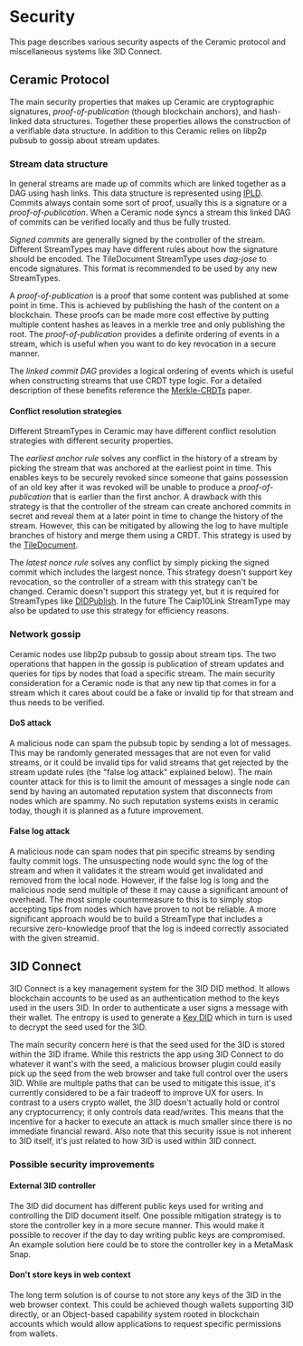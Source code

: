 # Security

This page describes various security aspects of the Ceramic protocol and miscellaneous systems like 3ID Connect.

## Ceramic Protocol

The main security properties that makes up Ceramic are cryptographic signatures, *proof-of-publication* (though blockchain anchors), and hash-linked data structures. Together these properties allows the construction of a verifiable data structure. In addition to this Ceramic relies on libp2p pubsub to gossip about stream updates.

### Stream data structure

In general streams are made up of commits which are linked together as a DAG using hash links. This data structure is represented using [IPLD](https://ipld.io/). Commits always contain some sort of proof, usually this is a signature or a *proof-of-publication*. When a Ceramic node syncs a stream this linked DAG of commits can be verified locally and thus be fully trusted.

*Signed commits* are generally signed by the controller of the stream. Different StreamTypes may have different rules about how the signature should be encoded. The TileDocument StreamType uses *dag-jose* to encode signatures. This format is recommended to be used by any new StreamTypes.

A *proof-of-publication* is a proof that some content was published at some point in time. This is achieved by publishing the hash of the content on a blockchain. These proofs can be made more cost effective by putting multiple content hashes as leaves in a merkle tree and only publishing the root. The *proof-of-publication* provides a definite ordering of events in a stream, which is useful when you want to do key revocation in a secure manner.

The *linked commit DAG* provides a logical ordering of events which is useful when constructing streams that use CRDT type logic. For a detailed description of these benefits reference the [Merkle-CRDTs](https://research.protocol.ai/blog/2019/a-new-lab-for-resilient-networks-research/PL-TechRep-merkleCRDT-v0.1-Dec30.pdf) paper.

#### Conflict resolution strategies

Different StreamTypes in Ceramic may have different conflict resolution strategies with different security properties.

The *earliest anchor rule* solves any conflict in the history of a stream by picking the stream that was anchored at the earliest point in time. This enables keys to be securely revoked since someone that gains possession of an old key after it was revoked will be unable to produce a *proof-of-publication* that is earlier than the first anchor. A drawback with this strategy is that the controller of the stream can create anchored commits in secret and reveal them at a later point in time to change the history of the stream. However, this can be mitigated by allowing the log to have multiple branches of history and merge them using a CRDT. This strategy is used by the [TileDocument](../../streamtypes/tile-document/overview.md).

The *latest nonce rule* solves any conflict by simply picking the signed commit which includes the largest nonce. This strategy doesn't support key revocation, so the controller of a stream with this strategy can't be changed. Ceramic doesn't support this strategy yet, but it is required for StreamTypes like [DIDPublish](https://github.com/ceramicnetwork/CIP/issues/105). In the future The Caip10Link StreamType may also be updated to use this strategy for efficiency reasons.

### Network gossip
Ceramic nodes use libp2p pubsub to gossip about stream tips. The two operations that happen in the gossip is publication of stream updates and queries for tips by nodes that load a specific stream. The main security consideration for a Ceramic node is that any new tip that comes in for a stream which it cares about could be a fake or invalid tip for that stream and thus needs to be verified.

#### DoS attack
A malicious node can spam the pubsub topic by sending a lot of messages. This may be randomly generated messages that are not even for valid streams, or it could be invalid tips for valid streams that get rejected by the stream update rules (the "false log attack" explained below). The main counter attack for this is to limit the amount of messages a single node can send by having an automated reputation system that disconnects from nodes which are spammy. No such reputation systems exists in ceramic today, though it is planned as a future improvement.

#### False log attack
A malicious node can spam nodes that pin specific streams by sending faulty commit logs. The unsuspecting node would sync the log of the stream and when it validates it the stream would get invalidated and removed from the local node. However, if the false log is long and the malicious node send multiple of these it may cause a significant amount of overhead. The most simple countermeasure to this is to simply stop accepting tips from nodes which have proven to not be reliable. A more significant approach would be to build a StreamType that includes a recursive zero-knowledge proof that the log is indeed correctly associated with the given streamid.


## 3ID Connect

3ID Connect is a key management system for the 3ID DID method. It allows blockchain accounts to be used as an authentication method to the keys used in the users 3ID. In order to authenticate a user signs a message with their wallet. The entropy is used to generate a [Key DID](../../authentication/key-did/method.md) which in turn is used to decrypt the seed used for the 3ID.

The main security concern here is that the seed used for the 3ID is stored within the 3ID iframe. While this restricts the app using 3ID Connect to do whatever it want's with the seed, a malicious browser plugin could easily pick up the seed from the web browser and take full control over the users 3ID. While are multiple paths that can be used to mitigate this issue, it's currently considered to be a fair tradeoff to improve UX for users. In contrast to a users crypto wallet, the 3ID doesn't actually hold or control any cryptocurrency; it only controls data read/writes. This means that the incentive for a hacker to execute an attack is much smaller since there is no immediate financial reward. Also note that this security issue is not inherent to 3ID itself, it's just related to how 3ID is used within 3ID connect.

### Possible security improvements

#### External 3ID controller
The 3ID did document has different public keys used for writing and controlling the DID document itself. One possible mitigation strategy is to store the controller key in a more secure manner. This would make it possible to recover if the day to day writing public keys are compromised. An example solution here could be to store the controller key in a MetaMask Snap.

#### Don't store keys in web context
The long term solution is of course to not store any keys of the 3ID in the web browser context. This could be achieved though wallets supporting 3ID directly, or an Object-based capability system rooted in blockchain accounts which would allow applications to request specific permissions from wallets.
